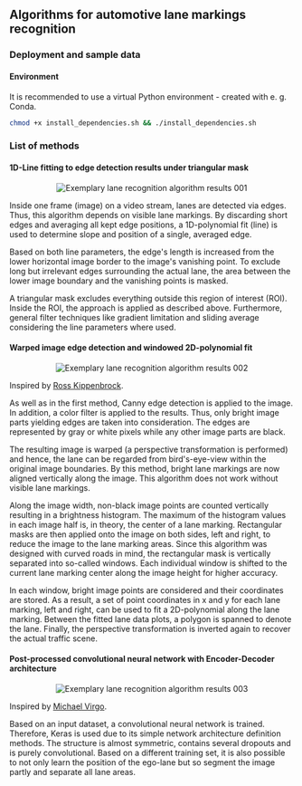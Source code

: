 ## Algorithms for automotive lane markings recognition
### Deployment and sample data
#### Environment
It is recommended to use a virtual Python environment - created with e. g. Conda.
```bash
chmod +x install_dependencies.sh && ./install_dependencies.sh
```

### List of methods
#### 1D-Line fitting to edge detection results under triangular mask
<p align="center">
    <img src="LaneRecognition001.gif" alt="Exemplary lane recognition algorithm results 001"/>
</p>


Inside one frame (image) on a video stream, lanes are detected via edges.
Thus, this algorithm depends on visible lane markings.
By discarding short edges and averaging all kept edge positions, a 1D-polynomial fit (line) is used to determine slope and position of a single, averaged edge.


Based on both line parameters, the edge's length is increased from the lower horizontal image border to the image's vanishing point. To exclude long but irrelevant edges surrounding the actual lane, the area between the lower image boundary and the vanishing points is masked.


A triangular mask excludes everything outside this region of interest (ROI).
Inside the ROI, the approach is applied as described above. Furthermore, general filter techniques like gradient limitation and sliding average considering the line parameters where used.


#### Warped image edge detection and windowed 2D-polynomial fit
<p align="center">
    <img src="LaneRecognition002.gif" alt="Exemplary lane recognition algorithm results 002"/>
</p>

Inspired by [Ross Kippenbrock](https://www.youtube.com/watch?v=VyLihutdsPk).

As well as in the first method, Canny edge detection is applied to the image.
In addition, a color filter is applied to the results. Thus, only bright image parts yielding edges are taken into consideration.
The edges are represented by gray or white pixels while any other image parts are black.


The resulting image is warped (a perspective transformation is performed) and hence, the lane can be regarded from bird's-eye-view within the original image boundaries. By this method, bright lane markings are now aligned vertically along the image. This algorithm does not work without visible lane markings.


Along the image width, non-black image points are counted vertically resulting in a brightness histogram.
The maximum of the histogram values in each image half is, in theory, the center of a lane marking.
Rectangular masks are then applied onto the image on both sides, left and right, to reduce the image to the lane marking areas.
Since this algorithm was designed with curved roads in mind, the rectangular mask is vertically separated into so-called windows.
Each individual window is shifted to the current lane marking center along the image height for higher accuracy.


In each window, bright image points are considered and their coordinates are stored.
As a result, a set of point coordinates in x and y for each lane marking, left and right, can be used to fit a 2D-polynomial
along the lane marking. Between the fitted lane data plots, a polygon is spanned to denote the lane.
Finally, the perspective transformation is inverted again to recover the actual traffic scene.


#### Post-processed convolutional neural network with Encoder-Decoder architecture
<p align="center">
    <img src="LaneRecognition003.gif" alt="Exemplary lane recognition algorithm results 003"/>
</p>

Inspired by [Michael Virgo](https://towardsdatascience.com/lane-detection-with-deep-learning-part-2-3ba559b5c5af).

Based on an input dataset, a convolutional neural network is trained.
Therefore, Keras is used due to its simple network architecture definition methods.
The structure is almost symmetric, contains several dropouts and is purely convolutional.
Based on a different training set, it is also possible to not only learn the position of the ego-lane
but so segment the image partly and separate all lane areas.